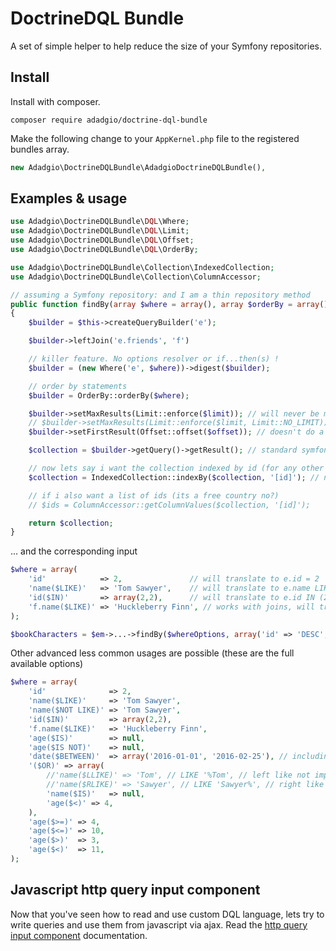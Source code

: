 DoctrineDQL Bundle
====

A set of simple helper to help reduce the size of your Symfony repositories.

## Install

Install with composer.

`composer require adadgio/doctrine-dql-bundle`

Make the following change to your `AppKernel.php` file to the registered bundles array.

```php
new Adadgio\DoctrineDQLBundle\AdadgioDoctrineDQLBundle(),
```

## Examples & usage

```php
use Adadgio\DoctrineDQLBundle\DQL\Where;
use Adadgio\DoctrineDQLBundle\DQL\Limit;
use Adadgio\DoctrineDQLBundle\DQL\Offset;
use Adadgio\DoctrineDQLBundle\DQL\OrderBy;

use Adadgio\DoctrineDQLBundle\Collection\IndexedCollection;
use Adadgio\DoctrineDQLBundle\Collection\ColumnAccessor;

// assuming a Symfony repository: and I am a thin repository method
public function findBy(array $where = array(), array $orderBy = array(), $limit = null, $offset)
{
    $builder = $this->createQueryBuilder('e');

    $builder->leftJoin('e.friends', 'f')

    // killer feature. No options resolver or if...then(s) !
    $builder = (new Where('e', $where))->digest($builder);

    // order by statements
    $builder = OrderBy::orderBy($where);

    $builder->setMaxResults(Limit::enforce($limit)); // will never be more than 1000
    // $builder->setMaxResults(Limit::enforce($limit, Limit::NO_LIMIT)); // could eventually be more than 1000
    $builder->setFirstResult(Offset::offset($offset)); // doesn't do a lot, just for integer conversion

    $collection = $builder->getQuery()->getResult(); // standard symfony common saying

    // now lets say i want the collection indexed by id (for any other further usage)
    $collection = IndexedCollection::indexBy($collection, '[id]'); // nb: would also work with pure arrays

    // if i also want a list of ids (its a free country no?)
    // $ids = ColumnAccessor::getColumnValues($collection, '[id]');

    return $collection;
}
```

... and the corresponding input

```php
$where = array(
    'id'            => 2,               // will translate to e.id = 2
    'name($LIKE)'   => 'Tom Sawyer',    // will translate to e.name LIKE '%Tom Sawyer%'
    'id($IN)'       => array(2,2),      // will translate to e.id IN (2,3),
    'f.name($LIKE)' => 'Huckleberry Finn', // works with joins, will translate to f.name LIKE '%Huckleberry Finn%'
);

$bookCharacters = $em->...->findBy($whereOptions, array('id' => 'DESC', 15, 5));

```

Other advanced less common usages are possible (these are the full available options)

```php
$where = array(
    'id'              => 2,
    'name($LIKE)'     => 'Tom Sawyer',
    'name($NOT LIKE)' => 'Tom Sawyer',
    'id($IN)'         => array(2,2),
    'f.name($LIKE)'   => 'Huckleberry Finn',
    'age($IS)'        => null,
    'age($IS NOT)'    => null,
    'date($BETWEEN)'  => array('2016-01-01', '2016-02-25'), // including both start and end dates
    '($OR)' => array(
        //'name($LLIKE)' => 'Tom', // LIKE '%Tom', // left like not implemented in current version
        //'name($RLIKE)' => 'Sawyer', // LIKE 'Sawyer%', // right like not implemented in current version
        'name($IS)'   => null,
        'age($<)' => 4,
    ),
    'age($>=)' => 4,
    'age($<=)' => 10,
    'age($>)'  => 3,
    'age($<)'  => 11,
);
```

## Javascript http query input component

Now that you've seen how to read and use custom DQL language, lets try to write queries and use them from javascript via ajax. Read the [http query input component]() documentation.
